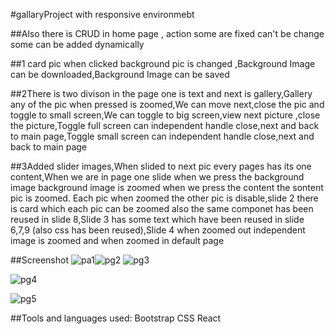 #gallaryProject  with responsive environmebt

##Also there is CRUD in home page , action some are fixed can't be change some can be added dynamically 

##1 card pic when clicked background pic is changed ,Background Image can be downloaded,Background Image can be saved

##2There is two divison in the page one is text and next is gallery,Gallery any of the pic when pressed is zoomed,We can move next,close the pic and toggle to small screen,We can toggle to big screen,view next picture ,close the picture,Toggle full screen can independent handle close,next and back to main page,Toggle small screen can independent handle close,next and back to main page

##3Added slider images,When slided to next pic every pages has its one content,When we are in page one slide when we press the background image background image is zoomed when we press the content the sontent pic is zoomed. Each pic when zoomed the other pic is disable,slide 2 there is card which each pic can be zoomed also the same componet has been reused in slide 8,Slide 3 has some text which have been reused in slide 6,7,9 (also css has been reused),Slide 4 when zoomed out independent image is zoomed and when zoomed in default page

##Screenshot
![pa1](https://github.com/upretirachita/projectRachita/assets/29287817/a663d7df-75e8-4d41-a762-ff74d7907fef)![pg2](https://github.com/upretirachita/projectRachita/assets/29287817/03a3b5df-2220-46c7-986e-7a4fee0c4226)
![pg3](https://github.com/upretirachita/projectRachita/assets/29287817/66dec22c-bbbd-458c-b103-7b249cf464ed)

![pg4](https://github.com/upretirachita/projectRachita/assets/29287817/391af6f6-ae3a-4782-a621-36ba135bb45e)

![pg5](https://github.com/upretirachita/projectRachita/assets/29287817/0dcb8380-c106-47dd-8d51-6565651fdd3e)

##Tools and languages used:
Bootstrap
CSS
React

